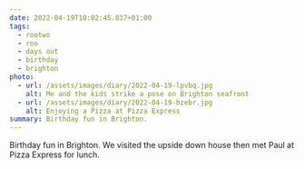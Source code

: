 ```yaml
---
date: 2022-04-19T10:02:45.837+01:00
tags:
  - rootwo
  - roo
  - days out
  - birthday
  - brighton
photo:
  - url: /assets/images/diary/2022-04-19-lpvbq.jpg
    alt: Me and the kids strike a pose on Brighton seafront
  - url: /assets/images/diary/2022-04-19-bzebr.jpg
    alt: Enjoying a Pizza at Pizza Express
summary: Birthday fun in Brighton.
---
```

Birthday fun in Brighton. We visited the upside down house then met Paul at Pizza Express for lunch. 
